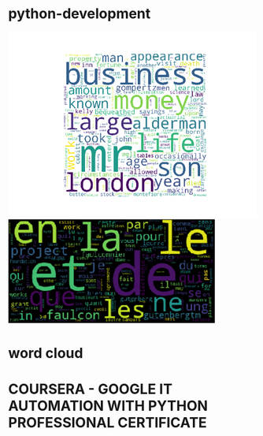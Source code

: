 # python-development
![GitHub Logo](output.png)
![GitHub Logo](create.PNG)

<h1>word cloud</h1>

<h1>COURSERA - GOOGLE IT AUTOMATION WITH PYTHON PROFESSIONAL CERTIFICATE</h1>
